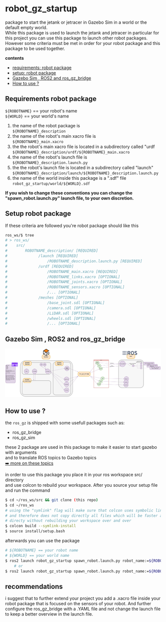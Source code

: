 # robot_gz_startup
package to start the jetank or jetracer in Gazebo Sim in a world or the default empty world. \
While this package is used to launch the jetank and jetracer in particular for this project you can use this package to launch other robot packages. \
However some criteria must be met in order for your robot package and this package to be used together.

**contents**
<ul>
  <li><a href="#Requirements-robot-package">requirements: robot package</a></li>
  <li><a href="#Setup-robot-package">setup: robot package</a></li>
  <li><a href="#Gazebo-Sim-,-ROS2-and-ros_gz_bridge">Gazebo Sim , ROS2 and ros_gz_bridge</a></li>
  <li><a href="#How-to-use-?">How to use ?</a></li>
</ul>

## Requirements robot package 
`${ROBOTNAME}` == your robot's name \
`${WORLD}` == your world's name 
  1. the name of the robot package is\
     ```${ROBOTNAME}_description```
  1. the name of the robot's main xacro file is\
     ```${ROBOTNAME}_main.xacro```
  1. the the robot's main xacro file is located in a subdirectory called "urdf\
     ```${ROBOTNAME}_description/urdf/${ROBOTNAME}_main.xacro```
  1. the name of the robot's launch file is\
     ```${ROBOTNAME}_description.launch.py```
  1. the the robot's launch file is located in a subdirectory called "launch"\
     ```${ROBOTNAME}_description/launch/${ROBOTNAME}_description.launch.py```
  1. the name of the world inside this package is a ".sdf" file\
     ```robot_gz_startup/world/${WORLD}.sdf```

**If you wish to change these conventions you can change the "spawn_robot.launch.py" launch file, to your own discretion.**

## Setup robot package
If these criteria are followed you're robot package should like this
```sh
ros_ws/$ tree
# > ros_ws/
#    src/
#        ROBOTNAME_description/ [REQUIRED]
#              /launch [REQUIRED]
#                  /ROBOTNAME_description.launch.py [REQUIRED]
#              /urdf [REQUIRED]
#                  /ROBOTNAME_main.xacro [REQUIRED]
#                  /ROBOTNAME_links.xacro [OPTIONAL]
#                  /ROBOTNAME_joints.xacro [OPTIONAL]
#                  /ROBOTNAME_sensors.xacro [OPTIONAL]
#                  /... [OPTIONAL]
#              /meshes [OPTIONAL]
#                  /base_joint.sdl [OPTIONAL]
#                  /camera.sdl [OPTIONAL]
#                  /LiDAR.sdl [OPTIONAL]
#                  /wheels.sdl [OPTIONAL]
#                  /... [OPTIONAL]
```
## Gazebo Sim , ROS2 and ros_gz_bridge 
![DDS Gazebo and ROS schema](./assets/DDS_and_ROS2_and_Gazebo_Sim.svg)

## How to use ?

the `ros_gz` is shipped with some usefull packages such as:
  - ros_gz_bridge
  - ros_gz_sim

these 2 package are used in this package to make it easier to start gazebo with arguments \
and to translate ROS topics to Gazebo topics \
[➡️ more on these topics](https://docs.ros.org/en/jazzy/p/ros_gz_bridge/)

in order to use this package you place it in your ros workspace src/ directory \
and use colcon to rebuild your workspace. After you source your setup file and run the command

```sh
$ cd ~/ros_ws/src && git clone (this repo)
$ cd ~/ros_ws
# using the "symlink" flag will make sure that colcon uses symbolic links to your package
# and therefore does not copy directly all files which will be faster and enabled you to modify your files
# directy without rebuilding your workspace over and over  
$ colcon build --symlink-install
$ source install/setup.bash
```
afterwards you can use the package
```sh
# ${ROBOTNAME} == your robot name
# ${WORLD} == your world name
$ ros2 launch robot_gz_startup spawn_robot.launch.py robot_name:=${ROBOTNAME}
    # or
$ ros2 launch robot_gz_startup spawn_robot.launch.py robot_name:=${ROBOTNAME} world_name:=${WORLD}
```

## recommendations
i suggest that to further extend your project you add a .xacro file inside your robot package that is focused on 
the sensors of your robot. And further configure the ros_gz_bridge with a .YAML file and not change the launch file 
to keep a better overview in the launch file.



